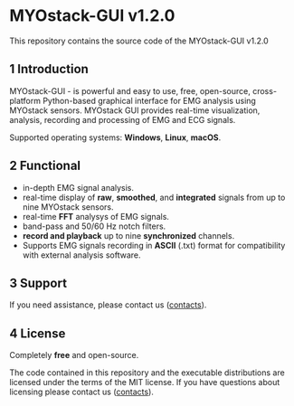 # MYOstack-GUI v1.2.0

This repository contains the source code of the MYOstack-GUI v1.2.0

## 1 Introduction

MYOstack-GUI - is powerful and easy to use, free, open-source, cross-platform Python-based graphical interface for EMG analysis using MYOstack sensors. MYOstack GUI provides real-time visualization, analysis, recording and processing of EMG and ECG signals.

Supported operating systems: **Windows**, **Linux**, **macOS**.

## 2 Functional
- in-depth EMG signal analysis.
- real-time display of **raw**, **smoothed**, and **integrated** signals from up to nine MYOstack sensors.
- real-time **FFT** analysys of EMG signals.
- band-pass and 50/60 Hz notch filters.
- **record and playback** up to nine **synchronized** channels.
- Supports EMG signals recording in **ASCII** (.txt) format for compatibility with external analysis software.

## 3 Support

If you need assistance, please contact us ([contacts](https://elemyo.com/support/contacts)).

## 4 License
Completely **free** and open-source.

The code contained in this repository and the executable distributions are licensed under the terms of the MIT license. If you have questions about licensing please contact us ([contacts](https://elemyo.com/support/contacts)).
